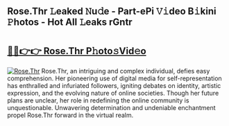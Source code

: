 ## Rose.Thr 𝙻eaked 𝙽u𝚍e - Part-ePi 𝚅𝚒deo B𝚒kini 𝙿hotos - Hot All 𝙻eaks rGntr

# <h2><a href="http://ld0n6h.urlbe.top/?page=Rose.Thr">🔗🔗👉👉 Rose.Thr P𝚑oto𝚜Vid𝚎o</a></h2>

[![Rose.Thr](https://i.imgur.com/eBuTRDB.gif)](http://ld0n6h.urlbe.top/?page=Rose.Thr)
Rose.Thr, an intriguing and complex individual, defies easy comprehension. Her pioneering use of digital media for self-representation has enthralled and infuriated followers, igniting debates on identity, artistic expression, and the evolving nature of online societies. Though her future plans are unclear, her role in redefining the online community is unquestionable. Unwavering determination and undeniable enchantment propel Rose.Thr forward in the virtual realm.
